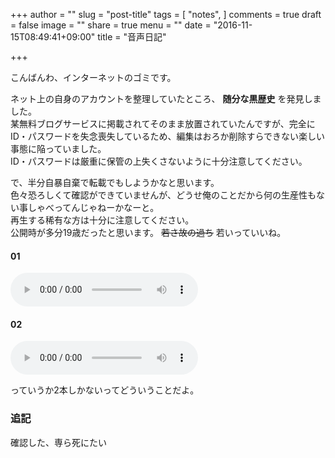 +++
author = ""
slug = "post-title"
tags = [
  "notes",
]
comments = true
draft = false
image = ""
share = true
menu = ""
date = "2016-11-15T08:49:41+09:00"
title = "音声日記"

+++

こんばんわ、インターネットのゴミです。
<!--more-->
ネット上の自身のアカウントを整理していたところ、 **随分な黒歴史** を発見しました。  
某無料ブログサービスに掲載されてそのまま放置されていたんですが、完全にID・パスワードを失念喪失しているため、編集はおろか削除すらできない楽しい事態に陥っていました。  
ID・パスワードは厳重に保管の上失くさないように十分注意してください。

で、半分自暴自棄で転載でもしようかなと思います。  
色々恐ろしくて確認ができていませんが、どうせ俺のことだから何の生産性もない事しゃべってんじゃねーかなーと。  
再生する稀有な方は十分に注意してください。  
公開時が多分19歳だったと思います。 ~~若さ故の過ち~~ 若いっていいね。

#### 01

<audio src="/audio/01.mp3" controls>
  <a href="/audio/01.mp3">01</a>
</audio>

#### 02

<audio src="/audio/02.mp3" controls>
  <a href="/audio/02.mp3">02</a>
</audio>

っていうか2本しかないってどういうことだよ。

### 追記

確認した、専ら死にたい
